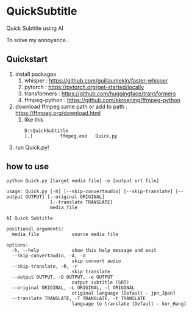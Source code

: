 # QuickSubtitle
Quick Subtitle using AI

To solve my annoyance..

## Quickstart

 1. install packages
    1. whisper : https://github.com/guillaumekln/faster-whisper
    2. pytorch : https://pytorch.org/get-started/locally
    3. transformers : https://github.com/huggingface/transformers
    4. ffmpeg-python : https://github.com/kkroening/ffmpeg-python
 2. download ffmpeg same path or add to path : https://ffmpeg.org/download.html
    1. like this
       ```
       D:\QuickSubtitle 
       [.]          ffmpeg.exe   Quick.py
       ```
 4. run Quick.py!

## how to use

```
python Quick.py [target media file] -o [output srt file]
```


```
usage: Quick.py [-h] [--skip-convertaudio] [--skip-translate] [--output OUTPUT] [--original ORIGINAL]
                [--translate TRANSLATE]
                media_file

AI Quick Subtitle

positional arguments:
  media_file            source media file

options:
  -h, --help            show this help message and exit
  --skip-convertaudio, -A, -a
                        skip convert audio
  --skip-translate, -R, -r
                        skip translate
  --output OUTPUT, -O OUTPUT, -o OUTPUT
                        output subtitle (SRT)
  --original ORIGINAL, -L ORIGINAL, -l ORIGINAL
                        original language [Default - jpn_Jpan]
  --translate TRANSLATE, -T TRANSLATE, -t TRANSLATE
                        language to translate [Default - kor_Hang]
```
